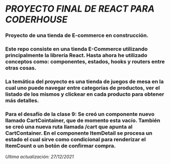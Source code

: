 # *PROYECTO FINAL DE REACT PARA CODERHOUSE*

### Proyecto de una tienda de E-commerce en construcción.

### Este repo consiste en una tienda E-Commerce utilizando principalmente la librería React. Hasta ahora he utilizado conceptos como: componentes, estados, hooks y routers entre otras cosas.
### La temática del proyecto es una tienda de juegos de mesa en la cual uno puede navegar entre categorías de productos, ver el listado de los mismos y clickear en cada producto para obtener más detalles.

### Para el desafío de la clase 9: Se creó un componente nuevo llamado CartCointainer, que de momento esta vacío. También se creó una nueva ruta llamada /cart que apunta al CartContainer. En el componente ItemDetail se procesa un estado el cual sirve como condicional para renderizar el ItemCount o un botón de confirmar compra.

_Ultima actualización: 27/12/2021_